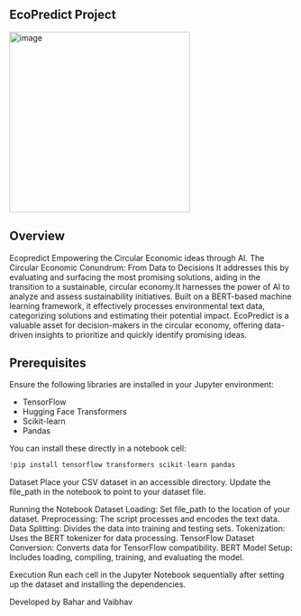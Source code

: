 ## EcoPredict Project
<img width="320" alt="image" src="https://github.com/BaharChidem/EcoPredict/assets/114008903/5b41ba45-5202-49c0-9960-ec2ef9f3e236">

## Overview
Ecopredict Empowering the Circular Economic ideas through AI.
The Circular Economic Conundrum: From Data to Decisions
It addresses this by evaluating and surfacing the most promising solutions, aiding in the transition to a sustainable, circular economy.It harnesses the power of AI to analyze and assess sustainability initiatives. Built on a BERT-based machine learning framework, it effectively processes environmental text data, categorizing  solutions and estimating their potential impact. EcoPredict is a valuable asset for decision-makers in the circular economy, offering data-driven insights to prioritize and quickly identify promising  ideas.


## Prerequisites
Ensure the following libraries are installed in your Jupyter environment:
- TensorFlow
- Hugging Face Transformers
- Scikit-learn
- Pandas

You can install these directly in a notebook cell:
```python
!pip install tensorflow transformers scikit-learn pandas
```

Dataset
Place your CSV dataset in an accessible directory. Update the file_path in the notebook to point to your dataset file.

Running the Notebook
Dataset Loading: Set file_path to the location of your dataset.
Preprocessing: The script processes and encodes the text data.
Data Splitting: Divides the data into training and testing sets.
Tokenization: Uses the BERT tokenizer for data processing.
TensorFlow Dataset Conversion: Converts data for TensorFlow compatibility.
BERT Model Setup: Includes loading, compiling, training, and evaluating the model.

Execution
Run each cell in the Jupyter Notebook sequentially after setting up the dataset and installing the dependencies.

Developed by Bahar and Vaibhav
